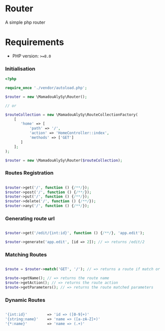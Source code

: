 # Router
A simple php router

# Requirements
- PHP version: `>=8.0`

### Initialisation

```php
<?php

require_once './vendor/autoload.php';

$router = new \MamadouAlySy\Router(); 

// or

$routeCollection = new \MamadouAlySy\RouteCollectionFactory(
    [
       'home' => [
           'path' => '/',
           'action' => 'HomeController::index',
           'methods' => ['GET']
       ]
    ];
);

$router = new \MamadouAlySy\Router($routeCollection);

```

### Routes Registration

```php

$router->get('/', function () {/**/});
$router->post('/', function () {/**/});
$router->put('/', function () {/**/});
$router->delete('/', function () {/**/});
$router->any('/', function () {/**/});

```

### Generating route url

```php

$router->get('/edit/{int:id}', function () {/**/}, 'app.edit');

$router->generate('app.edit', [id => 2]); // => returns /edit/2

```

### Matching Routes

```php

$route = $router->match('GET', '/'); // => returns a route if match or null if not match

$route->getName(); // => returns the route name
$route->getAction(); // => returns the route action
$route->getParameters(); // => returns the route matched parameters

```

### Dynamic Routes

```php

'{int:id}'         => 'id => ([0-9]+)'
'{string:name}'    => 'name => ([a-zA-Z]+)'
'{*:name}'         => 'name => (.+)'

```
